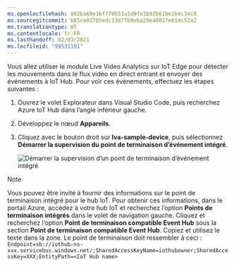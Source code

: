 ```yaml
---
ms.openlocfilehash: 882ba60e16f770651a1d9fe3b02b61be2b4c34c8
ms.sourcegitcommit: b85ce02785edc13d7fb8eba29ea8027e614c52a2
ms.translationtype: HT
ms.contentlocale: fr-FR
ms.lasthandoff: 02/03/2021
ms.locfileid: "99531191"
---
```

Vous allez utiliser le module Live Video Analytics sur IoT Edge pour détecter les mouvements dans le flux vidéo en direct entrant et envoyer des événements à IoT Hub. Pour voir ces événements, effectuez les étapes suivantes :

1. Ouvrez le volet Explorateur dans Visual Studio Code, puis recherchez Azure IoT Hub dans l’angle inférieur gauche.
1. Développez le nœud **Appareils**.
1. Cliquez avec le bouton droit sur **lva-sample-device**, puis sélectionnez **Démarrer la supervision du point de terminaison d’événement intégré**.

    ![Démarrer la supervision d’un point de terminaison d’événement intégré](../../../media/quickstarts/start-monitoring-iothub-events.png)

> [!NOTE]
> Vous pouvez être invité à fournir des informations sur le point de terminaison intégré pour le hub IoT. Pour obtenir ces informations, dans le portail Azure, accédez à votre hub IoT et recherchez l’option **Points de terminaison intégrés** dans le volet de navigation gauche. Cliquez et recherchez l’option **Point de terminaison compatible Event Hub** sous la section **Point de terminaison compatible Event Hub**. Copiez et utilisez le texte dans la zone. Le point de terminaison doit ressembler à ceci :  
    ```
    Endpoint=sb://iothub-ns-xxx.servicebus.windows.net/;SharedAccessKeyName=iothubowner;SharedAccessKey=XXX;EntityPath=<IoT Hub name>
    ```
